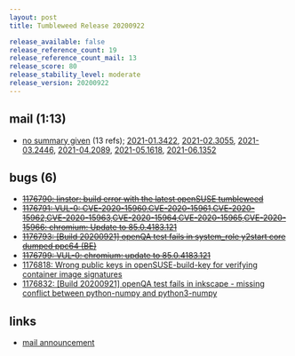 ```yaml
---
layout: post
title: Tumbleweed Release 20200922

release_available: false
release_reference_count: 19
release_reference_count_mail: 13
release_score: 80
release_stability_level: moderate
release_version: 20200922
---
```


## mail (1:13)

- [no summary given](https://lists.opensuse.org/opensuse-factory/2020-09/msg00220.html) (13 refs); [2021-01.3422](https://lists.opensuse.org/archives/list/factory@lists.opensuse.org/thread/CTBAJO6KABE2JD6ZJZH4HDOLMH5TSJKX), [2021-02.3055](https://lists.opensuse.org/archives/list/factory@lists.opensuse.org/thread/CTBAJO6KABE2JD6ZJZH4HDOLMH5TSJKX), [2021-03.2446](https://lists.opensuse.org/archives/list/factory@lists.opensuse.org/thread/CTBAJO6KABE2JD6ZJZH4HDOLMH5TSJKX), [2021-04.2089](https://lists.opensuse.org/archives/list/factory@lists.opensuse.org/thread/CTBAJO6KABE2JD6ZJZH4HDOLMH5TSJKX), [2021-05.1618](https://lists.opensuse.org/archives/list/factory@lists.opensuse.org/thread/CTBAJO6KABE2JD6ZJZH4HDOLMH5TSJKX), [2021-06.1352](https://lists.opensuse.org/archives/list/factory@lists.opensuse.org/thread/CTBAJO6KABE2JD6ZJZH4HDOLMH5TSJKX)

## bugs (6)

<!--more-->

- ~~[1176790: linstor: build error with the latest openSUSE tumbleweed](https://bugzilla.opensuse.org/show_bug.cgi?id=1176790)~~
- ~~[1176791: VUL-0: CVE-2020-15960,CVE-2020-15961,CVE-2020-15962,CVE-2020-15963,CVE-2020-15964,CVE-2020-15965,CVE-2020-15966: chromium: Update to 85.0.4183.121](https://bugzilla.opensuse.org/show_bug.cgi?id=1176791)~~
- ~~[1176793: \[Build 20200921\] openQA test fails in system_role y2start core dumped ppc64 (BE)](https://bugzilla.opensuse.org/show_bug.cgi?id=1176793)~~
- ~~[1176799: VUL-0: chromium: update to 85.0.4183.121](https://bugzilla.opensuse.org/show_bug.cgi?id=1176799)~~
- [1176818: Wrong public keys in openSUSE-build-key for verifying container image signatures](https://bugzilla.opensuse.org/show_bug.cgi?id=1176818)
- [1176832: \[Build 20200921\] openQA test fails in inkscape - missing conflict between python-numpy and python3-numpy](https://bugzilla.opensuse.org/show_bug.cgi?id=1176832)



## links

- [mail announcement](https://lists.opensuse.org/archives/list/factory@lists.opensuse.org/thread/CTBAJO6KABE2JD6ZJZH4HDOLMH5TSJKX)
